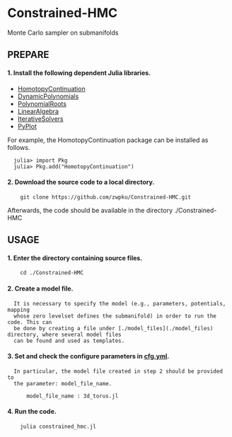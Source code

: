# Constrained-HMC
Monte Carlo sampler on submanifolds

## PREPARE
#### 1. Install the following dependent Julia libraries. 

- [HomotopyContinuation](https://www.juliahomotopycontinuation.org/)
- [DynamicPolynomials](https://github.com/JuliaAlgebra/DynamicPolynomials.jl)
- [PolynomialRoots](https://github.com/giordano/PolynomialRoots.jl)
- [LinearAlgebra](https://docs.julialang.org/en/v1/stdlib/LinearAlgebra/index.html)
- [IterativeSolvers](https://github.com/JuliaMath/IterativeSolvers.jl)
- [PyPlot](https://github.com/JuliaPy/PyPlot.jl)

For example, the HomotopyContinuation package can be installed as follows.

```
  julia> import Pkg
  julia> Pkg.add("HomotopyContinuation")
```

#### 2. Download the source code to a local directory.

```
	git clone https://github.com/zwpku/Constrained-HMC.git
```

   Afterwards, the code should be available in the directory ./Constrained-HMC

## USAGE

#### 1. Enter the directory containing source files. 

```
  	cd ./Constrained-HMC
```

#### 2. Create a model file. 
      It is necessary to specify the model (e.g., parameters, potentials, mapping
      whose zero levelset defines the submanifold) in order to run the code. This can
      be done by creating a file under [./model_files](./model_files) directory, where several model files 
      can be found and used as templates.

#### 3. Set and check the configure parameters in [cfg.yml](./cfg.yml).
      In particular, the model file created in step 2 should be provided to
      the parameter: model_file_name. 
      
```
      model_file_name : 3d_torus.jl
```

#### 4. Run the code.

```
    julia constrained_hmc.jl
```




